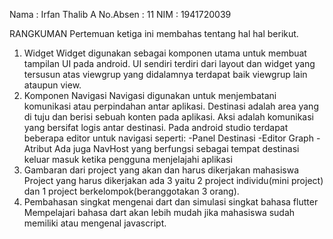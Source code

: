 Nama 		: Irfan Thalib A
No.Absen 	: 11
NIM 		: 1941720039

RANGKUMAN
Pertemuan ketiga ini membahas tentang hal hal berikut.
1. Widget
Widget digunakan sebagai komponen utama untuk membuat tampilan UI pada android.
UI sendiri terdiri dari layout dan widget yang tersusun atas viewgrup yang didalamnya terdapat baik viewgrup lain ataupun view.
2. Komponen Navigasi
Navigasi digunakan untuk menjembatani komunikasi atau perpindahan antar aplikasi.
Destinasi adalah area yang di tuju dan berisi sebuah konten pada aplikasi.
Aksi adalah komunikasi yang bersifat logis antar destinasi.
Pada android studio terdapat beberapa editor untuk navigasi seperti:
-Panel Destinasi
-Editor Graph
-Atribut
Ada juga NavHost yang berfungsi sebagai tempat destinasi keluar masuk ketika pengguna menjelajahi aplikasi
3. Gambaran dari project yang akan dan harus dikerjakan mahasiswa
Project yang harus dikerjakan ada 3 yaitu 2 project individu(mini project) dan 1 project berkelompok(beranggotakan 3 orang).
4. Pembahasan singkat mengenai dart dan simulasi singkat bahasa flutter
Mempelajari bahasa dart akan lebih mudah jika mahasiswa sudah memiliki atau mengenal javascript.